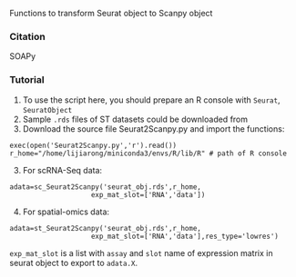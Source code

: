 Functions to transform Seurat object to Scanpy object

### Citation
SOAPy

### Tutorial
1. To use the script here, you should prepare an R console with `Seurat`, `SeuratObject`  
2. Sample `.rds` files of ST datasets could be downloaded from  
3. Download the source file Seurat2Scanpy.py and import the functions:  
```
exec(open('Seurat2Scanpy.py','r').read())  
r_home="/home/lijiarong/miniconda3/envs/R/lib/R" # path of R console 
```
3. For scRNA-Seq data:  
```
adata=sc_Seurat2Scanpy('seurat_obj.rds',r_home,
                    exp_mat_slot=['RNA','data'])
```
4. For spatial-omics data:  
```
adata=st_Seurat2Scanpy('seurat_obj.rds',r_home,
                    exp_mat_slot=['RNA','data'],res_type='lowres')
```
`exp_mat_slot` is a list with `assay` and `slot` name of expression matrix in seurat object to export to `adata.X`.
